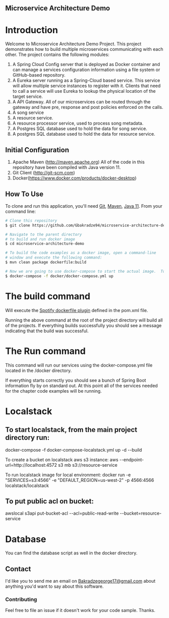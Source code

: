 ## Microservice Architecture Demo

# Introduction
Welcome to Microservice Architecture Demo Project. This project demonstrates how to build 
multiple microservices communicating with each other. The project contains the following 
modules:
1. A Spring Cloud Config server that is deployed as Docker container and can manage a services configuration information using a file system or GitHub-based repository.
2. A Eureka server running as a Spring-Cloud based service. This service will allow multiple service instances to register with it. Clients that need to call a service will use Eureka to lookup the physical location of the target service.
3. A API Gateway. All of our microservices can be routed through the gateway and have pre, response and post policies enforced on the calls.
4. A song service
5. A resource service.
6. A resource processor service, used to process song metadata.
7. A Postgres SQL database used to hold the data for song service.
8. A postgres SQL database used to hold the data for resource service.

## Initial Configuration
1.	Apache Maven (http://maven.apache.org)  All of the code in this repository have been compiled with Java version 11.
2.	Git Client (http://git-scm.com)
3.  Docker(https://www.docker.com/products/docker-desktop)


## How To Use

To clone and run this application, you'll need [Git](https://git-scm.com), [Maven](https://maven.apache.org/), [Java 11](https://www.oracle.com/technetwork/java/javase/downloads/jdk11-downloads-5066655.html). From your command line:

```bash
# Clone this repository
$ git clone https://github.com/Gbakradze94/microservice-architecture-demo.git

# Navigate to the parent directory 
# to build and run docker image
$ cd microservice-architecture-demo

# To build the code examples as a docker image, open a command-line 
# window and execute the following command:
$ mvn clean package dockerfile:build

# Now we are going to use docker-compose to start the actual image.  To start the docker image, stay in the directory containing  your chapter 8 source code and  Run the following command: 
$ docker-compose -f docker/docker-compose.yml up
```

# The build command

Will execute the [Spotify dockerfile plugin](https://github.com/spotify/dockerfile-maven) defined in the pom.xml file.  

 Running the above command at the root of the project directory will build all of the projects.  If everything builds successfully you should see a message indicating that the build was successful.

# The Run command

This command will run our services using the docker-compose.yml file located in the /docker directory. 

If everything starts correctly you should see a bunch of Spring Boot information fly by on standard out.  At this point all of the services needed for the chapter code examples will be running.

# Localstack
## To start localstack, from the main project directory run:
docker-compose -f docker-compose-localstack.yml up -d --build

To create a bucket on localstack aws s3 instance:
aws --endpoint-url=http://localhost:4572 s3 mb s3://resource-service

To run localstack image for local environment:
docker run -e "SERVICES=s3:4566" -e "DEFAULT_REGION=us-west-2" -p 4566:4566 localstack/localstack

## To put public acl on bucket:
awslocal s3api put-bucket-acl --acl=public-read-write --bucket=resource-service

# Database
You can find the database script as well in the docker directory.

## Contact

I'd like you to send me an email on <Bakradzegeorge17@gmail.com> about anything you'd want to say about this software.

### Contributing
Feel free to file an issue if it doesn't work for your code sample. Thanks.